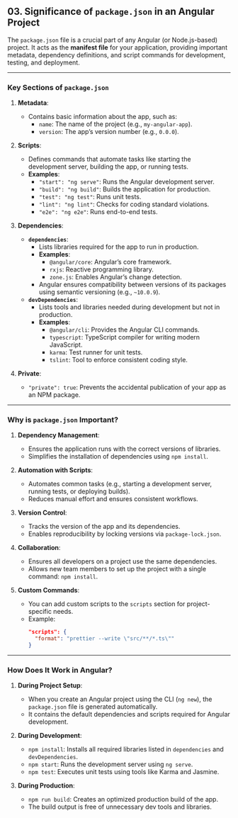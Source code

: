 ## 03. Significance of `package.json` in an Angular Project

The `package.json` file is a crucial part of any Angular (or Node.js-based) project. It acts as the **manifest file** for your application, providing important metadata, dependency definitions, and script commands for development, testing, and deployment.

---

### **Key Sections of `package.json`**

1. **Metadata**:
   - Contains basic information about the app, such as:
     - `name`: The name of the project (e.g., `my-angular-app`).
     - `version`: The app’s version number (e.g., `0.0.0`).

2. **Scripts**:
   - Defines commands that automate tasks like starting the development server, building the app, or running tests.
   - **Examples**:
     - `"start": "ng serve"`: Runs the Angular development server.
     - `"build": "ng build"`: Builds the application for production.
     - `"test": "ng test"`: Runs unit tests.
     - `"lint": "ng lint"`: Checks for coding standard violations.
     - `"e2e": "ng e2e"`: Runs end-to-end tests.

3. **Dependencies**:
   - **`dependencies`**:
     - Lists libraries required for the app to run in production.
     - **Examples**:
       - `@angular/core`: Angular’s core framework.
       - `rxjs`: Reactive programming library.
       - `zone.js`: Enables Angular’s change detection.
     - Angular ensures compatibility between versions of its packages using semantic versioning (e.g., `~10.0.9`).
   - **`devDependencies`**:
     - Lists tools and libraries needed during development but not in production.
     - **Examples**:
       - `@angular/cli`: Provides the Angular CLI commands.
       - `typescript`: TypeScript compiler for writing modern JavaScript.
       - `karma`: Test runner for unit tests.
       - `tslint`: Tool to enforce consistent coding style.

4. **Private**:
   - `"private": true`: Prevents the accidental publication of your app as an NPM package.

---

### **Why is `package.json` Important?**

1. **Dependency Management**:
   - Ensures the application runs with the correct versions of libraries.
   - Simplifies the installation of dependencies using `npm install`.

2. **Automation with Scripts**:
   - Automates common tasks (e.g., starting a development server, running tests, or deploying builds).
   - Reduces manual effort and ensures consistent workflows.

3. **Version Control**:
   - Tracks the version of the app and its dependencies.
   - Enables reproducibility by locking versions via `package-lock.json`.

4. **Collaboration**:
   - Ensures all developers on a project use the same dependencies.
   - Allows new team members to set up the project with a single command: `npm install`.

5. **Custom Commands**:
   - You can add custom scripts to the `scripts` section for project-specific needs.
   - Example:
     ```json
     "scripts": {
       "format": "prettier --write \"src/**/*.ts\""
     }
     ```

---

### **How Does It Work in Angular?**

1. **During Project Setup**:
   - When you create an Angular project using the CLI (`ng new`), the `package.json` file is generated automatically.
   - It contains the default dependencies and scripts required for Angular development.

2. **During Development**:
   - `npm install`: Installs all required libraries listed in `dependencies` and `devDependencies`.
   - `npm start`: Runs the development server using `ng serve`.
   - `npm test`: Executes unit tests using tools like Karma and Jasmine.

3. **During Production**:
   - `npm run build`: Creates an optimized production build of the app.
   - The build output is free of unnecessary dev tools and libraries.
